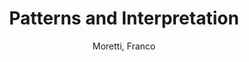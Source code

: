 ---
type: 'article'
pubkey: 'LLP15'
author: 'Moretti, Franco'
title: 'Patterns and Interpretation'
journal: 'Stanford Literary Lab Pamphlets'
volume: '15'
url: 'https://litlab.stanford.edu/LiteraryLabPamphlet15.pdf'
year: 2017
project:
pamphlet:
  image: "/litlab-website/assets/images/pamphlets/p15.png"
  pdf: "https://litlab.stanford.edu/LiteraryLabPamphlet15.pdf"
  pubdate: 2017-09-01
  blurb: "One thing for sure: digitization has completely changed the literary archive."
---